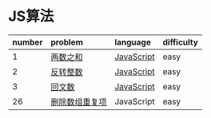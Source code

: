 # JS算法

| number | problem | language | difficulty |
| :--- | :--- | :--- | :--- |
| 1 | [两数之和](https://leetcode-cn.com/problems/two-sum/description/) | [JavaScript](/liang-shu-zhi-he.md) | easy |
| 2 | [反转整数](https://leetcode-cn.com/problems/reverse-integer/description/) | [JavaScript](/fan-zhuan-zheng-shu.md) | easy |
| 3 | [回文数](https://leetcode-cn.com/problems/palindrome-number/description/) | [JavaScript](/hui-wen-shu.md) | easy |
| 26 | [删除数组重复项](https://leetcode-cn.com/problems/remove-duplicates-from-sorted-array/description/) | JavaScript | easy |




